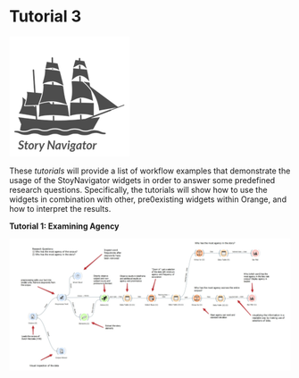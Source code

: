 Tutorial 3
=======
![](../../doc/widgets/images/storynavigator_logo_small.png)

These *tutorials* will provide a list of workflow examples that demonstrate the usage of the StoyNavigator widgets in order to answer some predefined research questions. Specifically, the tutorials will show how to use the widgets in combination with other, pre0existing widgets within Orange, and how to interpret the results. 


**Tutorial 1: Examining Agency**

![](../../doc/widgets/images/agency.jpg)


